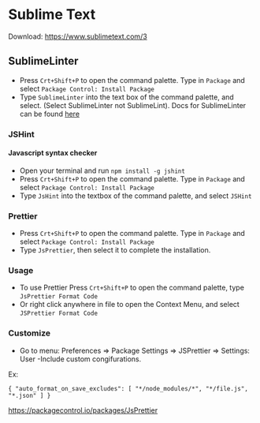 # Sublime Text

Download: <https://www.sublimetext.com/3>

## SublimeLinter

- Press `Crt+Shift+P` to open the command palette. Type in `Package` and select `Package Control: Install Package`
- Type `SublimeLinter` into the text box of the command palette, and select. (Select SublimeLinter not SublimeLint). Docs for SublimeLinter can be found [here](http://www.sublimelinter.com)

### JSHint

#### Javascript syntax checker

- Open your terminal and run `npm install -g jshint`
- Press `Crt+Shift+P` to open the command palette. Type in `Package` and select `Package Control: Install Package`
- Type `JsHint` into the textbox of the command palette, and select `JSHint`

### Prettier

- Press `Crt+Shift+P` to open the command palette. Type in `Package` and select `Package Control: Install Package`
- Type `JsPrettier`, then select it to complete the installation.

### Usage

- To use Prettier Press `Crt+Shift+P` to open the command palette, type `JsPrettier Format Code`
- Or right click anywhere in file to open the Context Menu, and select `JSPrettier Format Code`

### Customize

- Go to menu: Preferences => Package Settings => JSPrettier => Settings: User
  -Include custom congifurations.

Ex:

`{ "auto_format_on_save_excludes": [ "*/node_modules/*", "*/file.js", "*.json" ] }`

https://packagecontrol.io/packages/JsPrettier

